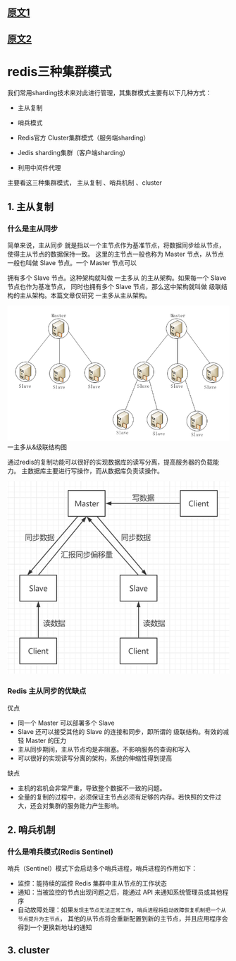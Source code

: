 
## [原文1](https://phachon.com/redis/redis-1.html)

## [原文2](https://phachon.com/redis/redis-1.html)

# redis三种集群模式

我们常用sharding技术来对此进行管理，其集群模式主要有以下几种方式：

- 主从复制
- 哨兵模式
- Redis官方 Cluster集群模式（服务端sharding）

- Jedis sharding集群（客户端sharding）
- 利用中间件代理

主要看这三种集群模式， 主从复制 、哨兵机制 、cluster   


## 1. 主从复制

### 什么是主从同步 
简单来说，主从同步 就是指以一个主节点作为基准节点，将数据同步给从节点，使得主从节点的数据保持一致。
这里的主节点一般也称为 Master 节点，从节点一般也叫做 Slave 节点。一个 Master 节点可以

拥有多个 Slave 节点。这种架构就叫做 一主多从 的主从架构。如果每一个 Slave 节点也作为基准节点，
同时也拥有多个 Slave 节点，那么这中架构就叫做 级联结构的主从架构。本篇文章仅研究 一主多从主从架构。

![](../../../images/redis/cluster/redis_master_slave_01.png)
一主多从&级联结构图

通过redis的复制功能可以很好的实现数据库的读写分离，提高服务器的负载能力。
主数据库主要进行写操作，而从数据库负责读操作。

![](../../../images/redis/cluster/redis_master_slave_02.png)

### Redis 主从同步的优缺点
优点
- 同一个 Master 可以部署多个 Slave
- Slave 还可以接受其他的 Slave 的连接和同步，即所谓的 级联结构。有效的减轻 Master 的压力
- 主从同步期间，主从节点均是非阻塞。不影响服务的查询和写入
- 可以很好的实现读写分离的架构，系统的伸缩性得到提高

缺点
- 主机的宕机会非常严重，导致整个数据不一致的问题。
- 全量的复制的过程中，必须保证主节点必须有足够的内存。若快照的文件过大，还会对集群的服务能力产生影响。

## 2. 哨兵机制
###  什么是哨兵模式(Redis Sentinel)
 哨兵（Sentinel）模式下会启动多个哨兵进程，哨兵进程的作用如下：
 
- 监控：能持续的监控 Redis 集群中主从节点的工作状态
- 通知：当被监控的节点出现问题之后，能通过 API 来通知系统管理员或其他程序
-  自动故障处理：如果`发现主节点无法正常工作`，`哨兵进程将启动故障恢复机制把一个从节点提升为主节点`，
其他的从节点将会重新配置到新的主节点，并且应用程序会得到一个更换新地址的通知

## 3. cluster
 
